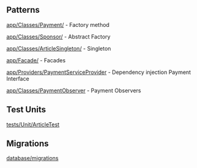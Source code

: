 <h2>Patterns</h2>

<p><u>app/Classes/Payment/</u> - Factory method</p>
<p><u>app/Classes/Sponsor/</u> - Abstract Factory</p>
<p><u>app/Classes/ArticleSingleton/</u> - Singleton</p>
<p><u>app/Facade/</u> - Facades</p>
<p><u>app/Providers/PaymentServiceProvider</u> - Dependency injection Payment Interface</p>
<p><u>app/Classes/PaymentObserver</u> - Payment Observers</p>

<h2>Test Units</h2>

<p><u>tests/Unit/ArticleTest</u></p>

<h2>Migrations</h2>

<p><u>database/migrations</u></p>
